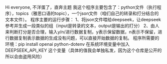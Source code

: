 Hi everyone, 不洋蛋了，直奔主题
我这个程序主要包含了：python文件（执行程序），topics（雅思口语的topic），一个json文件（咱们自己的转录和打分结合的文本文件）。
程序主要的运行步骤：
                  1、将json文件喂给deepseek，让deepseek参考并生成一段类似的组（input是转录的文本，output是输出的打分）
                  2、由人来判断打分是否合理，输入y/n/进行数据复制，y表示保留数据，n表示不保留，进行数据复制表示数据的生成没有问题，可以直接开始数据的复制。
程序所需要的环境：pip install openai python-dotenv
                在系统环境变量中加入DEEPSEEK_API_KEY 这个变量（具体的值我会单独私发，因为这个仓库是公开的所以会由盗用风险）
                
